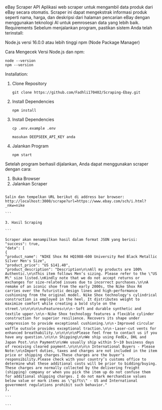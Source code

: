 eBay Scraper API
Aplikasi web scraper untuk mengambil data produk dari eBay secara otomatis. Scraper ini dapat mengekstrak informasi produk seperti nama, harga, dan deskripsi dari halaman pencarian eBay dengan menggunakan teknologi AI untuk pemrosesan data yang lebih baik.
Requirements
Sebelum menjalankan program, pastikan sistem Anda telah terinstall:

Node.js versi 16.0.0 atau lebih tinggi
npm (Node Package Manager)

Cara Mengecek Versi Node.js dan npm:

```
node --version
npm --version
```

Installation:

1.  Clone Repository

    ```
    git clone https://github.com/Fadhli170402/Scraping-Ebay.git
    ```

2.  Install Dependencies

    ```
    npm install
    ```

3.  Install Dependencies

    ```
    cp .env.example .env
    ```

    ```
    masukan DEEPSEEK_API_KEY anda
    ```

4.  Jalankan Program

    ```
    npm start
    ```

Setelah program berhasil dijalankan, Anda dapat menggunakan scraper dengan cara:

1. Buka Browser
2. Jalankan Scraper

````

Salin dan tempelkan URL berikut di address bar browser:
http://localhost:3000/scrape?url=https://www.ebay.com/sch/i.html?_nkw=nike

```

3. Hasil Scraping

```

Scraper akan menampilkan hasil dalam format JSON yang berisi:
"success": true,
"data": [
{
"product_name": "NIKE Shox R4 HQ1988-600 University Red Black Metallic Silver Men's Size",
"product_price": "US $141.40",
"product_description": "Description\n\nAll my products are 100% Authentic.\n\nThis item follows Men’s sizing. Please refer to the \"US M\" size listed.\nKindly note that we do not accept returns or exchanges for size-related issues due to incorrect purchases.\n\nA remake of an iconic shoe from the early 2000s, the Nike Shox R4 carries over the futuristic design lines and high-performance cushioning from the original model. Nike Shox technology's cylindrical construction is employed in the heel. It distributes weight to maximize comfort while creating a bold style on the street.\n\n\n\n\n◇Features◇\n\n・Soft and durable synthetic and textile upper.\n\n・Nike Shox technology features a flexible cylinder construction for superior resilience. Recovers its shape under compression to provide exceptional cushioning.\n\n・Improved circular waffle outsole provides exceptional traction.\n\n・Laser-cut vents for enhanced breathability.\n\n\n\n\nPlease feel free to contact us if you have any question.\n\n\n Shipping\n\nWe ship using FedEx, DHL and Japan Post.\n\n Payment\n\nWe usually ship within 5〜10 business days of receiving cleared payment.\n\n\n\n\n International Buyers - Please Note:\n\nImport duties, taxes and charges are not included in the item price or shipping charges.These charges are the buyer’s responsibility.Please check with your country’s customs office to determine what these additional costs will be prior to bidding/buying. These charges are normally collected by the delivering freight (shipping) company or when you pick the item up do not confuse them for additional shipping charges. I do not mark merchandise values below value or mark items as \"gifts\" - US and International government regulations prohibit such behavior."
},

```

```
````
